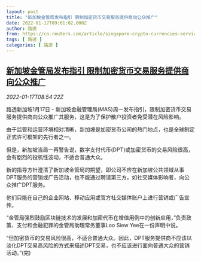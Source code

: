 ```yaml
---
layout: post
title: "新加坡金管局发布指引 限制加密货币交易服务提供商向公众推广"
date: 2022-01-17T09:01:02.000Z
author: 路透
from: https://cn.reuters.com/article/singapore-crypto-currencies-service-0117-idCNKBS2JR0KY
tags: [ 路透 ]
categories: [ 路透 ]
---
```

<!--1642410062000-->
[新加坡金管局发布指引 限制加密货币交易服务提供商向公众推广](https://cn.reuters.com/article/singapore-crypto-currencies-service-0117-idCNKBS2JR0KY)
------

<div>
<div><i>2022-01-17T08:54:22Z</i></div><p>路透新加坡1月17日 - 新加坡金融管理局(MAS)周一发布指引，限制加密货币交易服务提供商向公众推广其服务，这是为了保护散户投资者免受潜在风险影响。</p><p>由于监管和运营环境相对清晰，新加坡是加密货币公司的热门地点，也是全球制定正式许可框架的先行者之一。</p><p>但是，新加坡当局一再警告说，数字支付代币(DPT)或加密货币的交易风险很高，会有剧烈的投机性波动，不适合普通大众。</p><p>新的指导方针澄清了新加坡金管局的期望，即公司不应在新加坡公共领域从事DPT服务的营销或广告活动，也不能通过聘请第三方，如社交媒体影响者，向公众推广DPT服务。</p><p>他们只能在自己的企业网站、移动应用或官方社交媒体账户上进行营销或广告宣传。</p><p>“金管局强烈鼓励区块链技术的发展和加密代币在增值用例中的创新应用，”负责政策、支付和金融犯罪的金管局助理常务董事Loo Siew Yee在一份声明中说。</p><p>“但加密货币的交易风险很高，不适合普通大众。因此，DPT服务提供商不应该以淡化DPT交易高风险的方式来描述DPT交易，也不应该进行面向普通大众的营销活动。”(完)</p>
</div>
